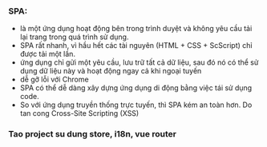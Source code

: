 ### SPA: 
- là một ứng dụng hoạt động bên trong trình duyệt và không yêu cầu tải lại trang trong quá trình sử dụng.
- SPA rất nhanh, vì hầu hết các tài nguyên (HTML + CSS + ScScript) chỉ được tải một lần.
- ứng dụng chỉ gửi một yêu cầu, lưu trữ tất cả dữ liệu, sau đó nó có thể sử dụng dữ liệu này và hoạt động ngay cả khi ngoại tuyến
- dễ gỡ lỗi với Chrome
- SPA có thể dễ dàng xây dựng ứng dụng di động bằng việc tái sử dụng code.
- So với ứng dụng truyền thống trực tuyến, thì SPA kém an toàn hơn. Do tan cong Cross-Site Scripting (XSS)
  
### Tao project su  dung store, i18n, vue router
